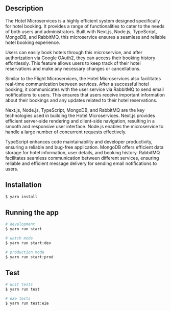 ## Description

The Hotel Microservices is a highly efficient system designed specifically for hotel booking. It provides a range of functionalities to cater to the needs of both users and administrators. Built with Next.js, Node.js, TypeScript, MongoDB, and RabbitMQ, this microservice ensures a seamless and reliable hotel booking experience.

Users can easily book hotels through this microservice, and after authorization via Google OAuth2, they can access their booking history effortlessly. This feature allows users to keep track of their hotel reservations and make any necessary changes or cancellations.

Similar to the Flight Microservices, the Hotel Microservices also facilitates real-time communication between services. After a successful hotel booking, it communicates with the user service via RabbitMQ to send email notifications to users. This ensures that users receive important information about their bookings and any updates related to their hotel reservations.

Next.js, Node.js, TypeScript, MongoDB, and RabbitMQ are the key technologies used in building the Hotel Microservices. Next.js provides efficient server-side rendering and client-side navigation, resulting in a smooth and responsive user interface. Node.js enables the microservice to handle a large number of concurrent requests effectively.

TypeScript enhances code maintainability and developer productivity, ensuring a reliable and bug-free application. MongoDB offers efficient data storage for hotel information, user details, and booking history. RabbitMQ facilitates seamless communication between different services, ensuring reliable and efficient message delivery for sending email notifications to users.

## Installation

```bash
$ yarn install
```

## Running the app

```bash
# development
$ yarn run start

# watch mode
$ yarn run start:dev

# production mode
$ yarn run start:prod
```

## Test

```bash
# unit tests
$ yarn run test

# e2e tests
$ yarn run test:e2e

```
